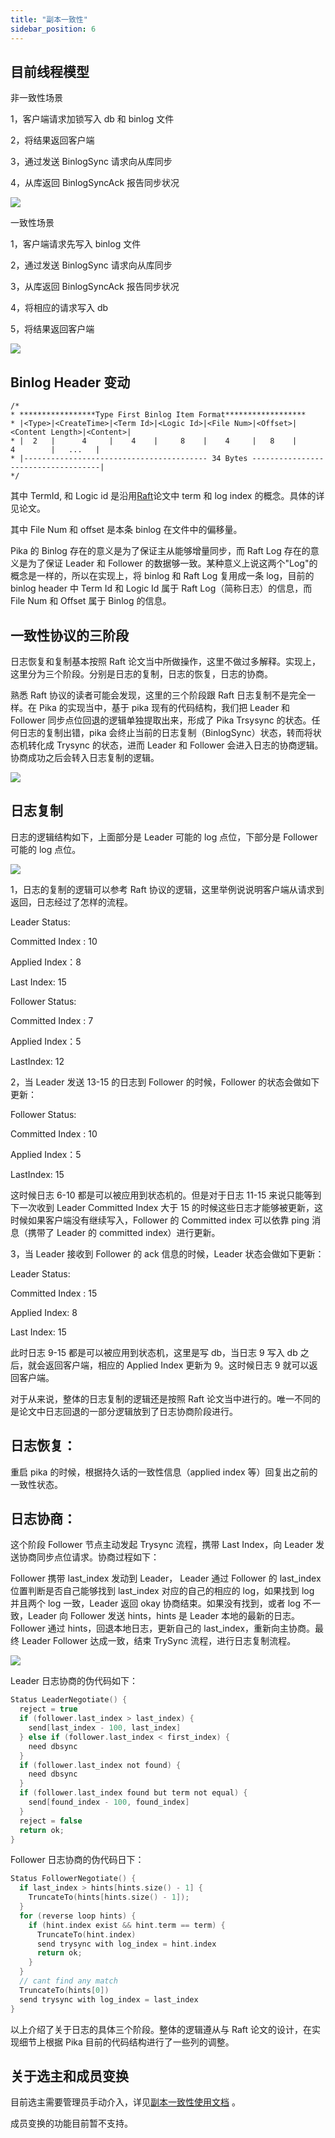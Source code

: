 ```yaml
---
title: "副本一致性"
sidebar_position: 6
---
```


## 目前线程模型

非一致性场景

1，客户端请求加锁写入 db 和 binlog 文件

2，将结果返回客户端

3，通过发送 BinlogSync 请求向从库同步

4，从库返回 BinlogSyncAck 报告同步状况

![](https://camo.githubusercontent.com/176a1e24eb8376f4a8e9021ac8b552d8f4c58e913ef6234c19e42d08a940fb37/68747470733a2f2f73312e617831782e636f6d2f323032302f30332f32372f47505666426a2e706e67)

一致性场景

1，客户端请求先写入 binlog 文件

2，通过发送 BinlogSync 请求向从库同步

3，从库返回 BinlogSyncAck 报告同步状况

4，将相应的请求写入 db

5，将结果返回客户端

![](https://camo.githubusercontent.com/af1f39adb0c4225c2774dff237b5e0f67df605df8e718caf0cb3beaa2a3ee2e3/68747470733a2f2f73312e617831782e636f6d2f323032302f30332f32372f475056494e712e706e67)

## Binlog Header 变动

```
/*
* *****************Type First Binlog Item Format******************
* |<Type>|<CreateTime>|<Term Id>|<Logic Id>|<File Num>|<Offset>|<Content Length>|<Content>|
* |  2   |      4     |    4    |     8    |    4     |   8    |       4        |   ...   |
* |----------------------------------------- 34 Bytes ------------------------------------|
*/
```

其中 TermId, 和 Logic id 是沿用[Raft](https://raft.github.io/raft.pdf)论文中 term 和 log index 的概念。具体的详见论文。

其中 File Num 和 offset 是本条 binlog 在文件中的偏移量。

Pika 的 Binlog 存在的意义是为了保证主从能够增量同步，而 Raft Log 存在的意义是为了保证 Leader 和 Follower 的数据够一致。某种意义上说这两个"Log"的概念是一样的，所以在实现上，将 binlog 和 Raft Log 复用成一条 log，目前的 binlog header 中 Term Id 和 Logic Id 属于 Raft Log（简称日志）的信息，而 File Num 和 Offset 属于 Binlog 的信息。

## 一致性协议的三阶段

日志恢复和复制基本按照 Raft 论文当中所做操作，这里不做过多解释。实现上，这里分为三个阶段。分别是日志的复制，日志的恢复，日志的协商。

熟悉 Raft 协议的读者可能会发现，这里的三个阶段跟 Raft 日志复制不是完全一样。在 Pika 的实现当中，基于 pika 现有的代码结构，我们把 Leader 和 Follower 同步点位回退的逻辑单独提取出来，形成了 Pika Trsysync 的状态。任何日志的复制出错，pika 会终止当前的日志复制（BinlogSync）状态，转而将状态机转化成 Trysync 的状态，进而 Leader 和 Follower 会进入日志的协商逻辑。协商成功之后会转入日志复制的逻辑。

![](https://camo.githubusercontent.com/6be0f7496a5ea6cde8f6a7adfbb33b1734c757774e8933b085a78087992c13ac/68747470733a2f2f73312e617831782e636f6d2f323032302f30332f32372f4750566c37522e706e67)

## 日志复制

日志的逻辑结构如下，上面部分是 Leader 可能的 log 点位，下部分是 Follower 可能的 log 点位。

![](https://camo.githubusercontent.com/a6697bf289c4d88e342498320e5e1a34057d5e8f8264d11deee696753489175b/68747470733a2f2f73312e617831782e636f6d2f323032302f30332f32372f4750564833542e706e67)

1，日志的复制的逻辑可以参考 Raft 协议的逻辑，这里举例说说明客户端从请求到返回，日志经过了怎样的流程。

Leader Status:

Committed Index : 10

Applied Index：8

Last Index: 15

Follower Status:

Committed Index : 7

Applied Index：5

LastIndex: 12

2，当 Leader 发送 13-15 的日志到 Follower 的时候，Follower 的状态会做如下更新：

Follower Status:

Committed Index : 10

Applied Index：5

LastIndex: 15

这时候日志 6-10 都是可以被应用到状态机的。但是对于日志 11-15 来说只能等到下一次收到 Leader Committed Index 大于 15 的时候这些日志才能够被更新，这时候如果客户端没有继续写入，Follower 的 Committed index 可以依靠 ping 消息（携带了 Leader 的 committed index）进行更新。

3，当 Leader 接收到 Follower 的 ack 信息的时候，Leader 状态会做如下更新：

Leader Status:

Committed Index : 15

Applied Index: 8

Last Index: 15

此时日志 9-15 都是可以被应用到状态机，这里是写 db，当日志 9 写入 db 之后，就会返回客户端，相应的 Applied Index 更新为 9。这时候日志 9 就可以返回客户端。

对于从来说，整体的日志复制的逻辑还是按照 Raft 论文当中进行的。唯一不同的是论文中日志回退的一部分逻辑放到了日志协商阶段进行。

## 日志恢复：

重启 pika 的时候，根据持久话的一致性信息（applied index 等）回复出之前的一致性状态。

## 日志协商：

这个阶段 Follower 节点主动发起 Trysync 流程，携带 Last Index，向 Leader 发送协商同步点位请求。协商过程如下：

Follower 携带 last_index 发动到 Leader， Leader 通过 Follower 的 last_index 位置判断是否自己能够找到 last_index 对应的自己的相应的 log，如果找到 log 并且两个 log 一致，Leader 返回 okay 协商结束。如果没有找到，或者 log 不一致，Leader 向 Follower 发送 hints，hints 是 Leader 本地的最新的日志。Follower 通过 hints，回退本地日志，更新自己的 last_index，重新向主协商。最终 Leader Follower 达成一致，结束 TrySync 流程，进行日志复制流程。

![](https://camo.githubusercontent.com/57d198f5c7bd858af0981cdd6d55d0924a790099b451354dd2b2f45beaffc629/68747470733a2f2f73312e617831782e636f6d2f323032302f30332f32372f4750566267552e706e67)

Leader 日志协商的伪代码如下：

```c
Status LeaderNegotiate() {
  reject = true
  if (follower.last_index > last_index) {
    send[last_index - 100, last_index]
  } else if (follower.last_index < first_index) {
    need dbsync
  }
  if (follower.last_index not found) {
    need dbsync
  }
  if (follower.last_index found but term not equal) {
    send[found_index - 100, found_index]
  }
  reject = false
  return ok;
}
```

Follower 日志协商的伪代码日下：

```c
Status FollowerNegotiate() {
  if last_index > hints[hints.size() - 1] {
    TruncateTo(hints[hints.size() - 1]);
  }
  for (reverse loop hints) {
    if (hint.index exist && hint.term == term) {
      TruncateTo(hint.index)
      send trysync with log_index = hint.index
      return ok;
    }
  }
  // cant find any match
  TruncateTo(hints[0])
  send trysync with log_index = last_index
}
```

以上介绍了关于日志的具体三个阶段。整体的逻辑遵从与 Raft 论文的设计，在实现细节上根据 Pika 目前的代码结构进行了一些列的调整。

## 关于选主和成员变换

目前选主需要管理员手动介入，详见[副本一致性使用文档](https://github.com/Qihoo360/pika/wiki/%E5%89%AF%E6%9C%AC%E4%B8%80%E8%87%B4%E6%80%A7%E4%BD%BF%E7%94%A8%E6%96%87%E6%A1%A3) 。

成员变换的功能目前暂不支持。